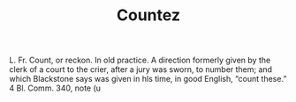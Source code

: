 ---
title: Countez
letter: C
permalink: "/definitions/bld-countez.html"
body: L. Fr. Count, or reckon. In old practice. A direction formerly given by the
  clerk of a court to the crier, after a jury was sworn, to number them; and which
  Blackstone says was given in hls time, in good English, “count these.” 4 Bl. Comm.
  340, note (u
published_at: '2018-07-07'
source: Black's Law Dictionary 2nd Ed (1910)
layout: post
---